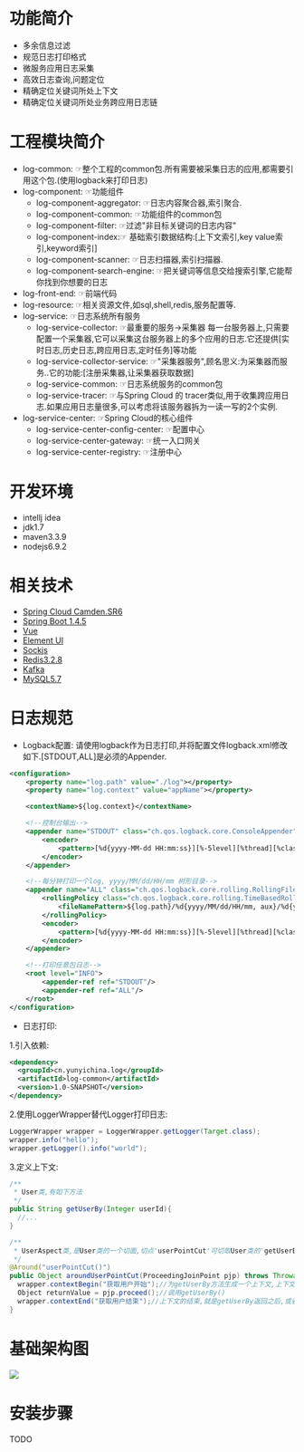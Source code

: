 # 功能简介
- 多余信息过滤
- 规范日志打印格式
- 微服务应用日志采集
- 高效日志查询,问题定位
- 精确定位关键词所处上下文
- 精确定位关键词所处业务跨应用日志链
# 工程模块简介
- log-common:     ☞整个工程的common包.所有需要被采集日志的应用,都需要引用这个包.(使用logback来打印日志)
- log-component: ☞功能组件
  - log-component-aggregator: ☞日志内容聚合器,索引聚合.
  - log-component-common: ☞功能组件的common包
  - log-component-filter: ☞过滤"非目标关键词的日志内容"
  - log-component-index:☞ 基础索引数据结构:[上下文索引,key value索引,keyword索引]
  - log-component-scanner: ☞日志扫描器,索引扫描器.
  - log-component-search-engine: ☞把关键词等信息交给搜索引擎,它能帮你找到你想要的日志
- log-front-end: ☞前端代码
- log-resource: ☞相关资源文件,如sql,shell,redis,服务配置等.
- log-service: ☞日志系统所有服务
  - log-service-collector: ☞最重要的服务->采集器 每一台服务器上,只需要配置一个采集器,它可以采集这台服务器上的多个应用的日志.它还提供[实时日志,历史日志,跨应用日志,定时任务]等功能
  - log-service-collector-service: ☞"采集器服务",顾名思义:为采集器而服务..它的功能:[注册采集器,让采集器获取数据]
  - log-service-common: ☞日志系统服务的common包
  - log-service-tracer: ☞与Spring Cloud 的 tracer类似,用于收集跨应用日志.如果应用日志量很多,可以考虑将该服务器拆为一读一写的2个实例.
- log-service-center: ☞Spring Cloud的核心组件
  - log-service-center-config-center: ☞配置中心
  - log-service-center-gateway: ☞统一入口网关
  - log-service-center-registry: ☞注册中心
# 开发环境
- intellj idea
- jdk1.7
- maven3.3.9
- nodejs6.9.2
# 相关技术
- [Spring Cloud Camden.SR6](http://cloud.spring.io/spring-cloud-static/Camden.SR6/)
- [Spring Boot 1.4.5](http://docs.spring.io/spring-boot/docs/1.4.5.RELEASE/reference/htmlsingle/)
- [Vue](https://github.com/vuejs/vue)
- [Element UI](http://element.eleme.io/)
- [Sockjs](https://github.com/sockjs/sockjs-client)
- [Redis3.2.8](https://redis.io/)
- [Kafka](http://kafka.apache.org/)
- [MySQL5.7](https://www.mysql.com/)
# 日志规范
* Logback配置: 请使用logback作为日志打印,并将配置文件logback.xml修改如下.[STDOUT,ALL]是必须的Appender.
```xml
<configuration>
    <property name="log.path" value="./log"></property>
    <property name="log.context" value="appName"></property>

    <contextName>${log.context}</contextName>

    <!--控制台输出-->
    <appender name="STDOUT" class="ch.qos.logback.core.ConsoleAppender">
        <encoder>
            <pattern>[%d{yyyy-MM-dd HH:mm:ss}][%-5level][%thread][%class.%method:%line]:%m%n</pattern>
        </encoder>
    </appender>

    <!--每分钟打印一个log, yyyy/MM/dd/HH/mm 树形目录-->
    <appender name="ALL" class="ch.qos.logback.core.rolling.RollingFileAppender">
        <rollingPolicy class="ch.qos.logback.core.rolling.TimeBasedRollingPolicy">
            <fileNamePattern>${log.path}/%d{yyyy/MM/dd/HH/mm, aux}/%d{yyyyMMddHHmm}.log</fileNamePattern>
        </rollingPolicy>
        <encoder>
            <pattern>[%d{yyyy-MM-dd HH:mm:ss}][%-5level][%thread][%class.%method:%line]:%m%n</pattern>
        </encoder>
    </appender>

    <!--打印任意包日志-->
    <root level="INFO">
        <appender-ref ref="STDOUT"/>
        <appender-ref ref="ALL"/>
    </root>
</configuration>
```

* 日志打印:

1.引入依赖:
  
```xml
<dependency>
  <groupId>cn.yunyichina.log</groupId>
  <artifactId>log-common</artifactId>
  <version>1.0-SNAPSHOT</version>
</dependency>
```

2.使用LoggerWrapper替代Logger打印日志:

```java
LoggerWrapper wrapper = LoggerWrapper.getLogger(Target.class);
wrapper.info("hello");
wrapper.getLogger().info("world"); 
```

3.定义上下文:
```java
/**
 * User类,有如下方法
 */
public String getUserBy(Integer userId){
  //...
}
```

```java
/**
 * UserAspect类,是User类的一个切面,切点'userPointCut'可切取User类的'getUserBy'方法.
 */
@Around("userPointCut()")
public Object aroundUserPointCut(ProceedingJoinPoint pjp) throws Throwable {
  wrapper.contextBegin("获取用户开始");//为getUserBy方法生成一个上下文,上下文的开始就是方法被调用之前.此时会利用Mongodb的ObjectId,生成一个id,作为getUserBy这个方法调用的上下文id.
  Object returnValue = pjp.proceed();//调用getUserBy()
  wrapper.contextEnd("获取用户结束");//上下文的结束,就是getUserBy返回之后,或者异常捕获之后.
}
```
# 基础架构图
![](https://raw.githubusercontent.com/leoChaoGlut/log-sys/dev-kafka/log-resource/Architecture.png) 
# 安装步骤
TODO
